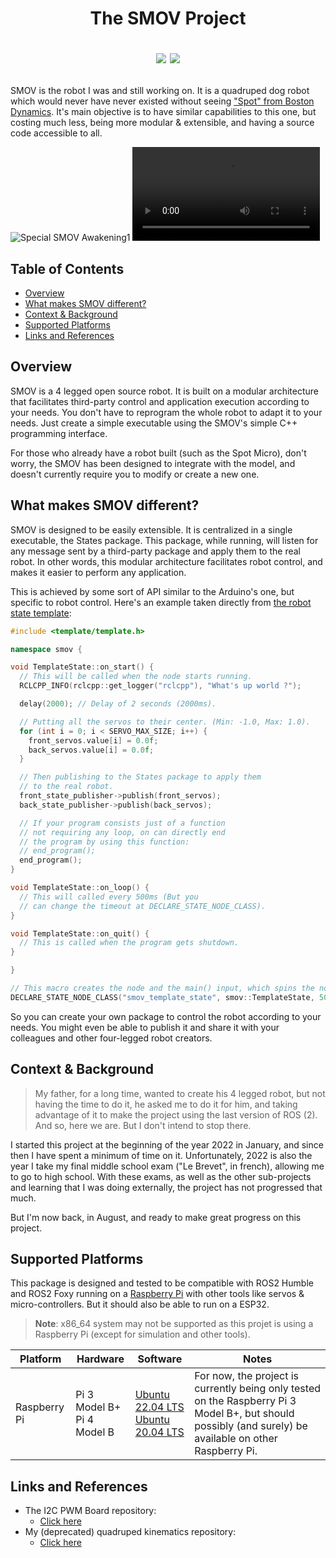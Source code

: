 <h1 align="center">
  <p align="center">
    The SMOV Project
  </p>
  <p align="center">
    <a href="https://github.com/vertueux/smov/blob/master/LICENSE"><img src="https://img.shields.io/badge/License-EUPL_1.2-blue"/></a>
    <a href="https://discord.com/"><img src="https://img.shields.io/badge/Join%20the%20Discord%20server%20for%20help%20&%20questions-Click%20here-informational"/></a>
  </p>
</h1>

SMOV is the robot I was and still working on. It is a quadruped dog robot which would never have never existed without seeing ["Spot" from Boston Dynamics](https://www.bostondynamics.com/products/spot#:~:text=Spot%20is%20an%20agile%20mobile,Automate). It's main objective is to have similar capabilities to this one, but costing much less, being more modular & extensible, and having a source code accessible to all.

![Special SMOV Awakening1](https://github.com/vertueux/smov/assets/81981323/562bf6d2-6a03-461b-bf25-ed146b75184d)
![Special SMOV Awakening2](assets/special_smov_awakening.mp4)

## Table of Contents

* [Overview](#overview)
* [What makes SMOV different?](#what-makes-smov-different)
* [Context & Background](#context--background)
* [Supported Platforms](#supported-platforms)
* [Links and References](#links-and-references)

## Overview
SMOV is a 4 legged open source robot. It is built on a modular architecture that facilitates third-party control and application execution according to your needs. You don't have to reprogram the whole robot to adapt it to your needs. Just create a simple executable using the SMOV's simple C++ programming interface.

For those who already have a robot built (such as the Spot Micro), don't worry, the SMOV has been designed to integrate with the model, and doesn't currently require you to modify or create a new one.

## What makes SMOV different?
SMOV is designed to be easily extensible. It is centralized in a single executable, the States package. This package, while running, will listen for any message sent by a third-party package and apply them to the real robot. In other words, this modular architecture facilitates robot control, and makes it easier to perform any application. 

This is achieved by some sort of API similar to the Arduino's one, but specific to robot control. Here's an example taken directly from [the robot state template](https://github.com/vertueux/smov_state):
```cpp
#include <template/template.h>

namespace smov {

void TemplateState::on_start() {
  // This will be called when the node starts running.
  RCLCPP_INFO(rclcpp::get_logger("rclcpp"), "What's up world ?");

  delay(2000); // Delay of 2 seconds (2000ms).

  // Putting all the servos to their center. (Min: -1.0, Max: 1.0).
  for (int i = 0; i < SERVO_MAX_SIZE; i++) {
    front_servos.value[i] = 0.0f; 
    back_servos.value[i] = 0.0f;
  }

  // Then publishing to the States package to apply them 
  // to the real robot.
  front_state_publisher->publish(front_servos);
  back_state_publisher->publish(back_servos);

  // If your program consists just of a function 
  // not requiring any loop, on can directly end 
  // the program by using this function:
  // end_program();
  end_program();
}

void TemplateState::on_loop() {
  // This will called every 500ms (But you 
  // can change the timeout at DECLARE_STATE_NODE_CLASS).
}

void TemplateState::on_quit() {
  // This is called when the program gets shutdown.
}

}

// This macro creates the node and the main() input, which spins the node.
DECLARE_STATE_NODE_CLASS("smov_template_state", smov::TemplateState, 500ms)
```

So you can create your own package to control the robot according to your needs. You might even be able to publish it and share it with your colleagues and other four-legged robot creators.
## Context & Background
> My father, for a long time, wanted to create his 4 legged robot, but not having the time to do it, he asked me to do it for him, and taking advantage of it to make the project using the last version of ROS (2). And so, here we are. But I don't intend to stop there.

I started this project at the beginning of the year 2022 in January, and since then I have spent a minimum of time on it. Unfortunately, 2022 is also the year I take my final middle school exam ("Le Brevet", in french), allowing me to go to high school. With these exams, as well as the other sub-projects and learning that I was doing externally, the project has not progressed that much. 

But I'm now back, in August, and ready to make great progress on this project.

## Supported Platforms
This package is designed and tested to be compatible with ROS2 Humble and ROS2 Foxy running on a [Raspberry Pi](https://www.raspberrypi.com/) with other tools like servos & micro-controllers. 
But it should also be able to run on a ESP32.
> **Note**: x86_64 system may not be supported as this projet is using a Raspberry Pi (except for simulation and other tools).

| Platform | Hardware                                                                                                                                                                                                | Software                                                       | Notes                                                                                                                                                                                                                                                                                                                                                       |
| -------- | ------------------------------------------------------------------------------------------------------------------------------------------------------------------------------------------------------- | -------------------------------------------------------------- | ---------------------------------------------------------------------------------------------------------------------------------------------- |
| Raspberry Pi   | Pi 3 Model B+<br/> Pi 4 Model B<br/> | [Ubuntu 22.04 LTS](https://ubuntu.com/download/raspberry-pi)<br/> [Ubuntu 20.04 LTS](https://ubuntu.com/download/raspberry-pi) | For now, the project is currently being only tested on the Raspberry Pi 3 Model B+, but should possibly (and surely) be available on other Raspberry Pi.  |

## Links and References
* The I2C PWM Board repository: 
  * [Click here](https://github.com/vertueux/i2c_pwm_board)
* My (deprecated) quadruped kinematics repository: 
  * [Click here](https://github.com/vertueux/quadruped_kinematics)
